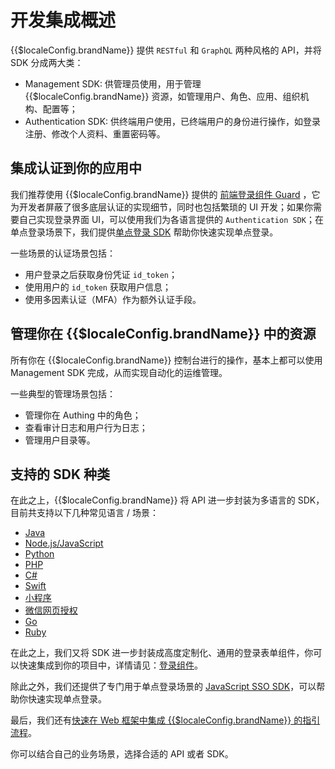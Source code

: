 # 开发集成概述

<LastUpdated/>

{{$localeConfig.brandName}} 提供 `RESTful` 和 `GraphQL` 两种风格的 API，并将 SDK 分成两大类：
- Management SDK: 供管理员使用，用于管理 {{$localeConfig.brandName}} 资源，如管理用户、角色、应用、组织机构、配置等；
- Authentication SDK: 供终端用户使用，已终端用户的身份进行操作，如登录注册、修改个人资料、重置密码等。

## 集成认证到你的应用中

我们推荐使用 {{$localeConfig.brandName}} 提供的 [前端登录组件 Guard](./ui-components/README.md) ，它为开发者屏蔽了很多底层认证的实现细节，同时也包括繁琐的 UI 开发；如果你需要自己实现登录界面 UI，可以使用我们为各语言提供的 `Authentication SDK`；在单点登录场景下，我们提供[单点登录 SDK](./sdk-for-sso.md) 帮助你快速实现单点登录。

一些场景的认证场景包括：

- 用户登录之后获取身份凭证 `id_token`；
- 使用用户的 `id_token` 获取用户信息；
- 使用多因素认证（MFA）作为额外认证手段。

## 管理你在 {{$localeConfig.brandName}} 中的资源

所有你在 {{$localeConfig.brandName}} 控制台进行的操作，基本上都可以使用 Management SDK 完成，从而实现自动化的运维管理。

一些典型的管理场景包括：

- 管理你在 Authing 中的角色；
- 查看审计日志和用户行为日志；
- 管理用户目录等。

## 支持的 SDK 种类

在此之上，{{$localeConfig.brandName}} 将 API 进一步封装为多语言的 SDK，目前共支持以下几种常见语言 / 场景：

- [Java](./sdk-for-java/README.md)
- [Node.js/JavaScript](./sdk-for-node/README.md)
- [Python](./sdk-for-python/README.md)
- [PHP](./sdk-for-php/README.md)
- [C#](./sdk-for-csharp/README.md)
- [Swift](./sdk-for-swift.md)
- [小程序](./sdk-for-wxapp.md)
- [微信网页授权](./sdk-for-wxmp.md)
- [Go](./sdk-for-go.md)
- [Ruby](./sdk-for-ruby.md)

在此之上，我们又将 SDK 进一步封装成高度定制化、通用的登录表单组件，你可以快速集成到你的项目中，详情请见：[登录组件](./ui-components/README.md)。

除此之外，我们还提供了专门用于单点登录场景的 [JavaScript SSO SDK](./sdk-for-sso.md)，可以帮助你快速实现单点登录。

最后，我们还有[快速在 Web 框架中集成 {{$localeConfig.brandName}} 的指引流程](./frameworks.md)。

你可以结合自己的业务场景，选择合适的 API 或者 SDK。
